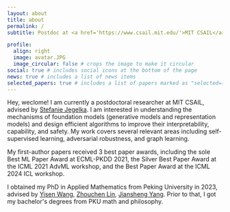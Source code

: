 ```yaml
---
layout: about
title: about
permalink: /
subtitle: Postdoc at <a href='https://www.csail.mit.edu/'>MIT CSAIL</a> 

profile:
  align: right
  image: avatar.JPG
  image_circular: false # crops the image to make it circular
social: true # includes social icons at the bottom of the page
news: true # includes a list of news items
selected_papers: true # includes a list of papers marked as "selected={true}"
---
```


Hey, weclome! I am currently a postdoctoral researcher at MIT CSAIL, advised by [Stefanie Jegelka](https://people.csail.mit.edu/stefje/). I am interested in understanding the mechanisms of foundation models (generative models and representation models) and design efficient algorithms to improve their interpretability, capability, and safety. My work covers several relevant areas including self-supervised learning, adversarial robustness, and graph learning. 
 
My first-author papers received 3 best paper awards, including the sole Best ML Paper Award at ECML-PKDD 2021, the Silver Best Paper Award at the ICML 2021 AdvML workshop, and the Best Paper Award at the ICML 2024 ICL workshop.

I obtained my PhD in Applied Mathematics from Peking University in 2023, advised by [Yisen Wang](https://yisenwang.github.io), [Zhouchen Lin](https://zhouchenlin.github.io/), [Jiansheng Yang](https://www.math.pku.edu.cn/jsdw/js_20180628175159671361/y_20180628175159671361/69984.htm). Prior to that, I got my bachelor's degrees from PKU math and philosophy.
